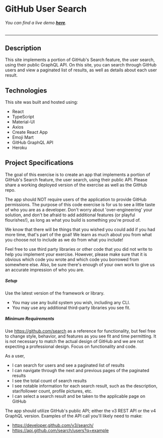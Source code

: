 # GitHub User Search

###### You can find a live demo **[here](https://user-search-gh.herokuapp.com/)**.

***

## Description

This site implements a portion of GitHub's Search feature, the user search, using their public GraphQL API. On this site, you can search through GitHub users and view a paginated list of results, as well as details about each user result.

## Technologies

This site was built and hosted using:

- React
- TypeScript
- Material-UI
- Axios
- Create React App
- Emoji Mart
- GitHub GraphQL API
- Heroku

## Project Specifications

The goal of this exercise is to create an app that implements a portion of GitHub's Search feature, the user search, using their public API. Please share a working deployed version of the exercise as well as the GitHub repo.

The app should NOT require users of the application to provide GitHub permissions.
The purpose of this code exercise is for us to see a little taste of who you are as a developer. Don't worry about 'over-engineering' your solution, and don't be afraid to add additional features (or playful flourishes!), as long as what you build is something you're proud of.

We know that there will be things that you wished you could add if you had more time, that's part of the goal! We learn as much about you from what you choose not to include as we do from what you include!

Feel free to use third party libraries or other code that you did not write to help you implement your exercise. However, please make sure that it is obvious which code you wrote and which code you borrowed from somewhere else. Also, be sure there's enough of your own work to give us an accurate impression of who you are.

##### Setup

Use the latest version of the framework or library.
- You may use any build system you wish, including any CLI.
- You may use any additional third-party libraries you see fit.

##### Minimum Requirements

Use https://github.com/search as a reference for functionality, but feel free to change style, behavior, and features as you see fit and time permitting. It is not necessary to match the actual design of GitHub and we are not expecting a professional design. Focus on functionality and code.

As a user,

- I can search for users and see a paginated list of results
- I can navigate through the next and previous pages of the paginated results
- I see the total count of search results
- I see notable information for each search result, such as the description, star/follower count, profile pictures, etc.
- I can select a search result and be taken to the applicable page on GitHub

The app should utilize GitHub's public API; either the v3 REST API or the v4 GraphQL version. Examples of the API call you'll likely need to make:

- https://developer.github.com/v3/search/
- https://api.github.com/search/users?q=example